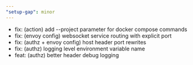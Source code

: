 ```yaml
---
"setup-gap": minor
---
```


- fix: (action) add --project parameter for docker compose commands
- fix: (envoy config) websocket service routing with explicit port
- fix: (authz + envoy config) host header port rewrites
- fix: (authz) logging level environment variable name
- feat: (authz) better header debug logging

